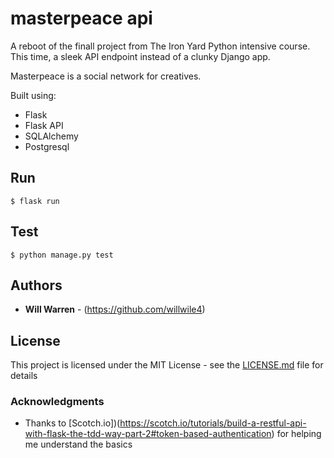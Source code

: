 # masterpeace api

A reboot of the finall project from The Iron Yard Python intensive course. This time, a sleek API endpoint instead of a clunky Django app.

Masterpeace is a social network for creatives.

Built using:

* Flask
* Flask API
* SQLAlchemy
* Postgresql

## Run
```
$ flask run
```

## Test
```
$ python manage.py test
```

## Authors

* **Will Warren** - (https://github.com/willwile4)

## License

This project is licensed under the MIT License - see the [LICENSE.md](LICENSE.md) file for details

### Acknowledgments

* Thanks to [Scotch.io])(https://scotch.io/tutorials/build-a-restful-api-with-flask-the-tdd-way-part-2#token-based-authentication) for helping me understand the basics

